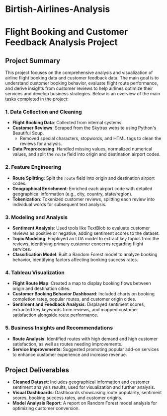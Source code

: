 # Birtish-Airlines-Analysis
# Flight Booking and Customer Feedback Analysis Project

## Project Summary

This project focuses on the comprehensive analysis and visualization of airline flight booking data and customer feedback data. The main goal is to understand customer booking behavior, evaluate flight route performance, and derive insights from customer reviews to help airlines optimize their services and develop business strategies. Below is an overview of the main tasks completed in the project:

### 1. Data Collection and Cleaning
- **Flight Booking Data**: Collected from internal systems.
- **Customer Reviews**: Scraped from the Skytrax website using Python's Beautiful Soup.
  - Removed special characters, stopwords, and HTML tags to clean the reviews for analysis.
- **Data Preprocessing**: Handled missing values, normalized numerical values, and split the `route` field into origin and destination airport codes.

### 2. Feature Engineering
- **Route Splitting**: Split the `route` field into origin and destination airport codes.
- **Geographical Enrichment**: Enriched each airport code with detailed geographical information (e.g., city, country, state/region).
- **Tokenization**: Tokenized customer reviews, splitting each review into individual words for subsequent text analysis.

### 3. Modeling and Analysis
- **Sentiment Analysis**: Used tools like TextBlob to evaluate customer reviews as positive or negative, adding sentiment scores to the dataset.
- **Topic Modeling**: Employed an LDA model to extract key topics from the reviews, identifying primary customer concerns regarding flight services.
- **Classification Model**: Built a Random Forest model to analyze booking behavior, identifying factors affecting booking success rates.

### 4. Tableau Visualization
- **Flight Route Map**: Created a map to display booking flows between origin and destination cities.
- **Customer Booking Behavior Dashboard**: Included charts on booking completion rates, popular routes, and customer origin cities.
- **Sentiment and Feedback Analysis**: Displayed sentiment scores, extracted key keywords from reviews, and mapped customer satisfaction alongside route performance.

### 5. Business Insights and Recommendations
- **Route Analysis**: Identified routes with high demand and high customer satisfaction, as well as routes needing improvements.
- **Service Improvements**: Suggested promoting popular add-on services to enhance customer experience and increase revenue.

## Project Deliverables
- **Cleaned Dataset**: Includes geographical information and customer sentiment analysis results, used for visualization and further analysis.
- **Visual Dashboards**: Dashboards showcasing route popularity, sentiment scores, booking success rates, and customer origins.
- **Model Analysis Report**: A report on Random Forest model analysis for optimizing customer conversion.

